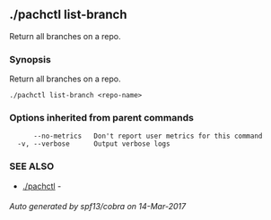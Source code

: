 ## ./pachctl list-branch

Return all branches on a repo.

### Synopsis


Return all branches on a repo.

```
./pachctl list-branch <repo-name>
```

### Options inherited from parent commands

```
      --no-metrics   Don't report user metrics for this command
  -v, --verbose      Output verbose logs
```

### SEE ALSO
* [./pachctl](./pachctl.md)	 - 

###### Auto generated by spf13/cobra on 14-Mar-2017

